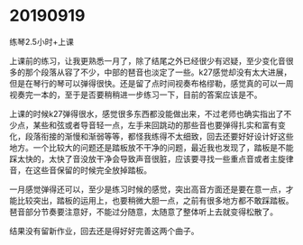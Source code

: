 # 20190919

练琴2.5小时+上课

上课前的练习，让我更熟悉一月了，除了结尾之外已经很少有迟疑，至少变化音很多的那个段落从容了不少，中部的琶音也淡定了一些。k27感觉却没有太大进展，但是在琴行的琴可以弹得很快。还是留了点时间视奏布格缪勒，感觉真的可以一周视奏完一本的，至于是否要稍稍进一步练习一下，目前的答案应该是不。

上课的时候k27弹得很水，感觉很多东西都没能做出来，不过老师也确实指出了不少点，某些和弦或者导音轻一点，左手来回跳动的那些音也要弹得扎实和富有变化，段落衔接的渐慢和渐弱等等，都怪我练得不太细致，回去还要好好设计好这些地方。一个比较大的问题还是踏板放不干净的问题，最近我也发现了，踏板是不能踩太快的，太快了音没放干净会导致声音很脏，应该要寻找一些重点音或者主旋律音，在这些音保留的时候完全放掉踏板。

一月感觉弹得还可以，至少是练习时候的感觉，突出高音方面还是要在意一点，才能比较突出，踏板的运用上，也要稍微大胆一点，之前有很多地方都不敢踩踏板。琶音部分节奏要注意好，不能过分随意，太随意了整体听上去就变得松散了。

结果没有留新作业，回去还是得好好完善这两个曲子。
